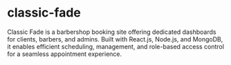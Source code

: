 # classic-fade
Classic Fade is a barbershop booking site offering dedicated dashboards for clients, barbers, and admins. Built with React.js, Node.js, and MongoDB, it enables efficient scheduling, management, and role-based access control for a seamless appointment experience.

